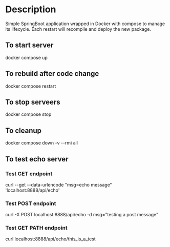 # Description

Simple SpringBoot application wrapped in Docker with compose to manage its lifecycle. Each restart will recompile and deploy the new package.

## To start server
docker compose up

## To rebuild after code change
docker compose restart

## To stop serveers
docker compose stop

## To cleanup
docker compose down -v --rmi all

## To test echo server
### Test GET endpoint
curl --get --data-urlencode "msg=echo message" 'localhost:8888/api/echo'

### Test POST endpoint
curl -X POST localhost:8888/api/echo -d msg="testing a post message" 

### Test GET PATH endpoint
curl localhost:8888/api/echo/this_is_a_test